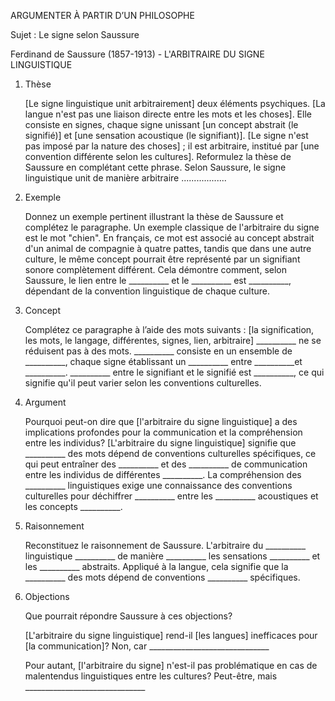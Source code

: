 ARGUMENTER À PARTIR D’UN PHILOSOPHE

Sujet : Le signe selon Saussure

Ferdinand de Saussure (1857-1913) - L'ARBITRAIRE DU SIGNE LINGUISTIQUE

1. Thèse

   [Le signe linguistique unit arbitrairement] deux éléments psychiques. [La langue n'est pas une liaison directe entre les mots et les choses]. Elle consiste en signes, chaque signe unissant [un concept abstrait (le signifié)] et [une sensation acoustique (le signifiant)]. [Le signe n'est pas imposé par la nature des choses] ; il est arbitraire, institué par [une convention différente selon les cultures].
   Reformulez la thèse de Saussure en complétant cette phrase.
   Selon Saussure, le signe linguistique unit de manière arbitraire ..................

2. Exemple
 
   Donnez un exemple pertinent illustrant la thèse de Saussure et complétez le paragraphe.
   Un exemple classique de l'arbitraire du signe est le mot "chien". En français, ce mot est associé au concept abstrait d'un animal de compagnie à quatre pattes, tandis que dans une autre culture, le même concept pourrait être représenté par un signifiant sonore complètement différent. Cela démontre comment, selon Saussure, le lien entre le __________ et le __________ est __________, dépendant de la convention linguistique de chaque culture.

3. Concept
 
   Complétez ce paragraphe à l’aide des mots suivants : [la signification, les mots, le langage, différentes, signes, lien, arbitraire]
   __________ ne se réduisent pas à des mots. __________ consiste en un ensemble de __________, chaque signe établissant un __________ entre __________et __________. __________ entre le signifiant et le signifié est __________, ce qui signifie qu'il peut varier selon les conventions culturelles.

4. Argument

   Pourquoi peut-on dire que [l'arbitraire du signe linguistique] a des implications profondes pour la communication et la compréhension entre les individus?
   [L'arbitraire du signe linguistique] signifie que __________ des mots dépend de conventions culturelles spécifiques, ce qui peut entraîner des __________ et des __________ de communication entre les individus de différentes __________. La compréhension des __________ linguistiques exige une connaissance des conventions culturelles pour déchiffrer __________ entre les __________ acoustiques et les concepts __________.

5. Raisonnement

    Reconstituez le raisonnement de Saussure.
   L'arbitraire du __________ linguistique __________ de manière __________ les sensations __________ et les __________ abstraits. Appliqué à la langue, cela signifie que la __________ des mots dépend de conventions __________ spécifiques.

6. Objections

   Que pourrait répondre Saussure à ces objections?

   [L'arbitraire du signe linguistique] rend-il [les langues] inefficaces pour [la communication]?
   Non, car ______________________________

   Pour autant, [l'arbitraire du signe] n'est-il pas problématique en cas de malentendus linguistiques entre les cultures?
   Peut-être, mais ______________________________
